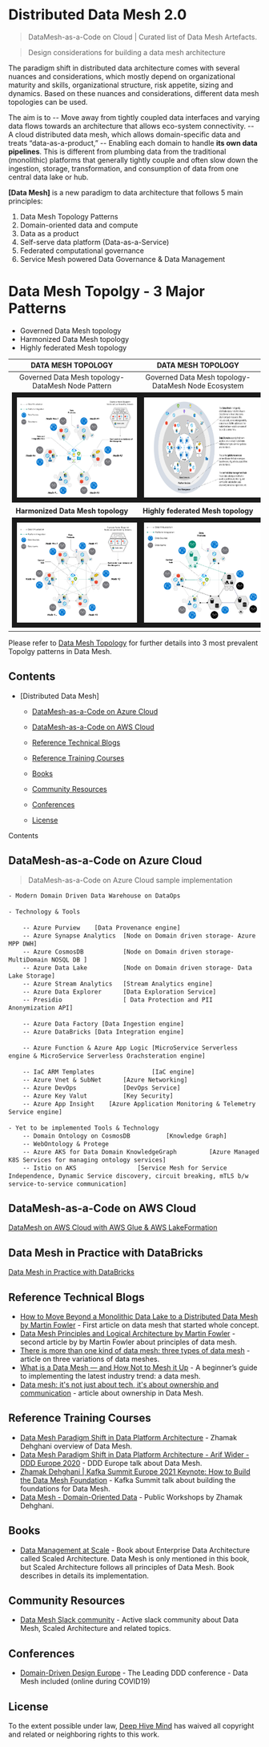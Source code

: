 # Distributed Data Mesh 2.0 

> DataMesh-as-a-Code on Cloud | Curated list of Data Mesh Artefacts.

> Design considerations for building a data mesh architecture

The paradigm shift in distributed data architecture comes with several nuances and considerations, which mostly depend on organizational maturity and skills, organizational structure, risk appetite, sizing and dynamics. Based on these nuances and considerations, different data mesh topologies can be used.

The aim is to 
-- Move away from tightly coupled data interfaces and varying data flows towards an architecture that allows eco-system connectivity.
-- A cloud distributed data mesh, which allows domain-specific data and treats “data-as-a-product,” 
-- Enabling each domain to handle **its own data pipelines**. This is different from plumbing data from the traditional (monolithic) platforms that generally tightly couple and often slow down the ingestion, storage, transformation, and consumption of data from one central data lake or hub.


**[Data Mesh]** is a new paradigm to data architecture that follows 5 main principles: 
1. Data Mesh Topology Patterns
2. Domain-oriented data and compute 
3. Data as a product
4. Self-serve data platform (Data-as-a-Service)
5. Federated computational governance
6. Service Mesh powered Data Governance & Data Management

# **Data Mesh Topolgy** - 3 Major Patterns
- Governed Data Mesh topology
- Harmonized Data Mesh topology
- Highly federated Mesh topology

|**DATA MESH TOPOLOGY**| **DATA MESH TOPOLOGY**|
| :---: | :---:|
| Governed Data Mesh topology- DataMesh Node Pattern | Governed Data Mesh topology- DataMesh Node Ecosystem| 
|<img src="images/DataMeshNodePattern.png" width="500" height="200" border="10">|<img src="images/DataMeshNodeEcosystem.png" width="500" height="200" border="10">|
| **Harmonized Data Mesh topology** | **Highly federated Mesh topology**| 
|<img src="images/HarmonizedMeshNodePattern.png" width="500" height="200" border="10">|<img src="images/HighlyfederatedMeshTopology.png" width="500" height="200" border="10">|


Please refer to [Data Mesh Topology](https://github.com/DeepHiveMind/Distributed_DataMesh_2.0_Cloud_Implementation/DataMeshTopology.md) for further details into 3 most prevalent Topolgy patterns in Data Mesh.



## Contents

- [Distributed Data Mesh]
	
	- [DataMesh-as-a-Code on Azure Cloud](#DataMesh-as-a-Code-on-Azure-Cloud)
	
	- [DataMesh-as-a-Code on AWS Cloud](#DataMesh-as-a-Code-on-AWS-Cloud)
	
	- [Reference Technical Blogs](#Reference-Technical-Blogs)
	- [Reference Training Courses](#Reference-training-courses)
	
	- [Books](#books)
	- [Community Resources](#community-resources)
	- [Conferences](#conferences)
	- [License](#license)

Contents
## DataMesh-as-a-Code on Azure Cloud

> DataMesh-as-a-Code on Azure Cloud sample implementation  

	- Modern Domain Driven Data Warehouse on DataOps
	
	- Technology & Tools 

		-- Azure Purview	[Data Provenance engine]
		-- Azure Synapse Analytics	[Node on Domain driven storage- Azure MPP DWH]
		-- Azure CosmosDB			[Node on Domain driven storage- MultiDomain NOSQL DB ]
		-- Azure Data Lake			[Node on Domain driven storage- Data Lake Storage]
		-- Azure Stream Analytics	[Stream Analytics engine]
		-- Azure Data Explorer		[Data Exploration Service]
		-- Presidio					[ Data Protection and PII Anonymization API]
		
		-- Azure Data Factory [Data Ingestion engine]
		-- Azure DataBricks [Data Integration engine]

		-- Azure Function & Azure App Logic [MicroService Serverless engine & MicroService Serverless Orachsteration engine]
		
		-- IaC ARM Templates				[IaC engine]
		-- Azure Vnet & SubNet		[Azure Networking]
		-- Azure DevOps 			[DevOps Service]
		-- Azure Key Valut			[Key Security]
		-- Azure App Insight 	[Azure Application Monitoring & Telemetry Service engine]
		
	- Yet to be implemented Tools & Technology
		-- Domain Ontology on CosmosDB			[Knowledge Graph]		
		-- WebOntology & Protege
		-- Azure AKS for Data Domain KnowledgeGraph			[Azure Managed K8S Services for managing ontology services]
		-- Istio on AKS 				[Service Mesh for Service Independence, Dynamic Service discovery, circuit breaking, mTLS b/w service-to-service communication] 
		
## DataMesh-as-a-Code on AWS Cloud
[DataMesh on AWS Cloud with AWS Glue & AWS LakeFormation](https://aws.amazon.com/blogs/big-data/design-a-data-mesh-architecture-using-aws-lake-formation-and-aws-glue/)

## Data Mesh in Practice with DataBricks
[Data Mesh in Practice with DataBricks](https://databricks.com/session_na20/data-mesh-in-practice-how-europes-leading-online-platform-for-fashion-goes-beyond-the-data-lake)

## Reference Technical Blogs

- [How to Move Beyond a Monolithic Data Lake to a Distributed Data Mesh by Martin Fowler](https://martinfowler.com/articles/data-monolith-to-mesh.html) - First article on data mesh that started whole concept.
- [Data Mesh Principles and Logical Architecture by Martin Fowler](https://martinfowler.com/articles/data-mesh-principles.html) - second article by by Martin Fowler about principles of data mesh.
- [There is more than one kind of data mesh: three types of data mesh](https://towardsdatascience.com/theres-more-than-one-kind-of-data-mesh-three-types-of-data-meshes-7cb346dc2819) - article on three variations of data meshes.
- [What is a Data Mesh — and How Not to Mesh it Up](https://towardsdatascience.com/what-is-a-data-mesh-and-how-not-to-mesh-it-up-210710bb41e0) - A beginner’s guide to implementing the latest industry trend: a data mesh.
- [Data mesh: it's not just about tech, it's about ownership and communication](https://www.thoughtworks.com/insights/blog/data-mesh-its-not-about-tech-its-about-ownership-and-communication) - article about ownership in Data Mesh.


## Reference Training Courses

- [Data Mesh Paradigm Shift in Data Platform Architecture](https://www.youtube.com/watch?v=52MCFe4v0UU) - Zhamak Dehghani overview of Data Mesh. 
- [Data Mesh Paradigm Shift in Data Platform Architecture - Arif Wider - DDD Europe 2020](https://www.youtube.com/watch?v=Iqbl9AS03VU&t=1s) - DDD Europe talk about Data Mesh.
- [Zhamak Dehghani | Kafka Summit Europe 2021 Keynote: How to Build the Data Mesh Foundation](https://www.youtube.com/watch?v=QF41q10NSAs) - Kafka Summit talk about building the foundations for Data Mesh.
- [Data Mesh - Domain-Oriented Data](https://training.dddeurope.com/data-mesh-zhamak-dheghani/) - Public Workshops by Zhamak Dehghani.



## Books

- [Data Management at Scale](https://www.oreilly.com/library/view/data-management-at/9781492054771/) - Book about Enterprise Data Architecture called Scaled Architecture. Data Mesh is only mentioned in this book, but Scaled Architecture follows all principles of Data Mesh. Book describes in details its implementation.

## Community Resources

- [Data Mesh Slack community](data-mesh.slack.com) - Active slack community about Data Mesh, Scaled Architecture and related topics.


## Conferences

- [Domain-Driven Design Europe](https://dddeurope.com) - The Leading DDD conference - Data Mesh included (online during COVID19)


## License


To the extent possible under law, [Deep Hive Mind](https://DeepHiveMind.io) has waived all copyright and related or neighboring rights to this work.
